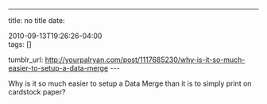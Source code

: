 ---
title: no title
date:

 2010-09-13T19:26:26-04:00  
tags:  []

tumblr_url:
http://yourpalryan.com/post/1117685230/why-is-it-so-much-easier-to-setup-a-data-merge
\-\--

Why is it so much easier to setup a Data Merge than it is to simply
print on cardstock paper?
